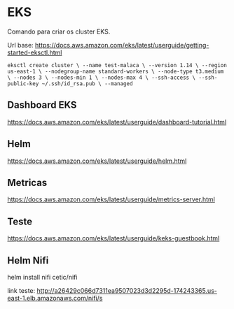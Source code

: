 # EKS

Comando para criar os cluster EKS.

Url base: https://docs.aws.amazon.com/eks/latest/userguide/getting-started-eksctl.html

`
eksctl create cluster \
--name test-malaca \
--version 1.14 \
--region us-east-1 \
--nodegroup-name standard-workers \
--node-type t3.medium \
--nodes 3 \
--nodes-min 1 \
--nodes-max 4 \
--ssh-access \
--ssh-public-key ~/.ssh/id_rsa.pub \
--managed
`

## Dashboard EKS

https://docs.aws.amazon.com/eks/latest/userguide/dashboard-tutorial.html

## Helm

https://docs.aws.amazon.com/eks/latest/userguide/helm.html


## Metricas

https://docs.aws.amazon.com/eks/latest/userguide/metrics-server.html


## Teste

https://docs.aws.amazon.com/eks/latest/userguide/keks-guestbook.html

## Helm  Nifi

helm install nifi cetic/nifi

link teste: http://a26429c066d7311ea9507023d3d2295d-174243365.us-east-1.elb.amazonaws.com/nifi/s